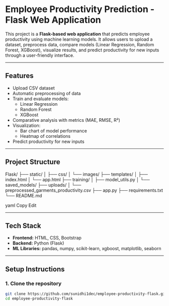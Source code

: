 # Employee Productivity Prediction - Flask Web Application

This project is a **Flask-based web application** that predicts employee productivity using machine learning models.
It allows users to upload a dataset, preprocess data, compare models (Linear Regression, Random Forest, XGBoost),
visualize results, and predict productivity for new inputs through a user-friendly interface.

---

## **Features**

- Upload CSV dataset
- Automatic preprocessing of data
- Train and evaluate models:
  - Linear Regression
  - Random Forest
  - XGBoost
- Comparative analysis with metrics (MAE, RMSE, R²)
- Visualization:
  - Bar chart of model performance
  - Heatmap of correlations
- Predict productivity for new inputs

---

## **Project Structure**

Flask/
├── static/
│ ├── css/
│ └── images/
├── templates/
│ ├── index.html
│ └── app.html
├── training/
│ ├── model_utils.py
│ └── saved_models/
├── uploads/
│ └── preprocessed_garments_productivity.csv
├── app.py
├── requirements.txt
└── README.md

yaml
Copy
Edit


---

## **Tech Stack**

- **Frontend:** HTML, CSS, Bootstrap
- **Backend:** Python (Flask)
- **ML Libraries:** pandas, numpy, scikit-learn, xgboost, matplotlib, seaborn

---

## **Setup Instructions**

### 1. Clone the repository

```bash
git clone https://github.com/sunidhi1dec/employee-productivity-flask.git
cd employee-productivity-flask


